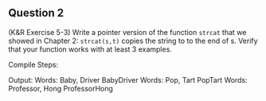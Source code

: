 ## Question 2

(K&R Exercise 5-3) Write a pointer version of the function <code>strcat</code> that we showed in Chapter 2: <code>strcat(s,t)</code> copies the string to to the end of s. Verify that your function works with at least 3 examples.

Compile Steps:

Output:
Words: Baby, Driver
BabyDriver
Words: Pop, Tart
PopTart
Words: Professor, Hong
ProfessorHong

